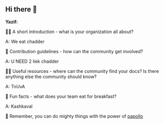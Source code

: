 ## Hi there 👋

**Yazif:**

🙋‍♀️ A short introduction - what is your organization all about?

A: We eat chadder

🌈 Contribution guidelines - how can the community get involved?

A: U NEED 2 liek chadder

👩‍💻 Useful resources - where can the community find your docs? Is there anything else the community should know?

A: TnUvA

🍿 Fun facts - what does your team eat for breakfast?

A: Kashkaval

🧙 Remember, you can do mighty things with the power of [papollo](https://he-il.facebook.com/people/Pizzas-Papolo/100046797716202/)


